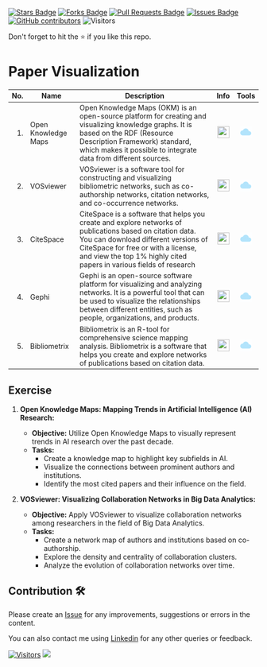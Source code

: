 <a href="https://github.com/drshahizan/AI-Innovation/stargazers"><img src="https://img.shields.io/github/stars/drshahizan/AI-Innovation" alt="Stars Badge"/></a>
<a href="https://github.com/drshahizan/AI-Innovation/network/members"><img src="https://img.shields.io/github/forks/drshahizan/AI-Innovation" alt="Forks Badge"/></a>
<a href="https://github.com/drshahizan/AI-Innovation/pulls"><img src="https://img.shields.io/github/issues-pr/drshahizan/AI-Innovation" alt="Pull Requests Badge"/></a>
<a href="https://github.com/drshahizan/AI-Innovation"><img src="https://img.shields.io/github/issues/drshahizan/AI-Innovation" alt="Issues Badge"/></a>
<a href="https://github.com/drshahizan/AI-Innovation/graphs/contributors"><img alt="GitHub contributors" src="https://img.shields.io/github/contributors/drshahizan/AI-Innovation?color=2b9348"></a>
![Visitors](https://api.visitorbadge.io/api/visitors?path=https%3A%2F%2Fgithub.com%2Fdrshahizan%2FAI-Innovation&labelColor=%23d9e3f0&countColor=%23697689&style=flat)

Don't forget to hit the :star: if you like this repo.

# Paper Visualization

| No.  | Name | Description | Info | Tools |
|------: | ------------------|-----|:--------:|:--------:|
| 1. | Open Knowledge Maps | Open Knowledge Maps (OKM) is an open-source platform for creating and visualizing knowledge graphs. It is based on the RDF (Resource Description Framework) standard, which makes it possible to integrate data from different sources. |<a href="https://drshahizan.gitbook.io/ai-tools/ai-tools/paper-visualization/open-knowledge-maps-okm" ><img src="../images/rfp.png" width="24px" height="24px" ></a> | <a href="https://openknowledgemaps.org/" ><img src="../images/download.gif" width="24px" height="24px" ></a> |
| 2. | VOSviewer | VOSviewer is a software tool for constructing and visualizing bibliometric networks, such as co-authorship networks, citation networks, and co-occurrence networks. |<a href="https://drshahizan.gitbook.io/ai-tools/ai-tools/paper-visualization/citespace" ><img src="../images/rfp.png" width="24px" height="24px" ></a> | <a href="https://www.vosviewer.com/" ><img src="../images/download.gif" width="24px" height="24px" ></a> |
| 3. | CiteSpace | CiteSpace is a software that helps you create and explore networks of publications based on citation data. You can download different versions of CiteSpace for free or with a license, and view the top 1% highly cited papers in various fields of research |<a href="https://drshahizan.gitbook.io/ai-tools/ai-tools/paper-visualization/vosviewer" ><img src="../images/rfp.png" width="24px" height="24px" ></a> | <a href="https://citespace.podia.com/" ><img src="../images/download.gif" width="24px" height="24px" ></a> |
| 4. | Gephi | Gephi is an open-source software platform for visualizing and analyzing networks. It is a powerful tool that can be used to visualize the relationships between different entities, such as people, organizations, and products. |<a href="https://drshahizan.gitbook.io/ai-tools/ai-tools/paper-visualization/gephi" ><img src="../images/rfp.png" width="24px" height="24px" ></a> | <a href="https://gephi.org/" ><img src="../images/download.gif" width="24px" height="24px" ></a> |
| 5. | Bibliometrix | Bibliometrix is an R-tool for comprehensive science mapping analysis. Bibliometrix is a software that helps you create and explore networks of publications based on citation data.|<a href="https://drshahizan.gitbook.io/ai-tools/ai-tools/paper-visualization/bibliometrix" ><img src="../images/rfp.png" width="24px" height="24px" ></a> | <a href="https://www.bibliometrix.org/home/" ><img src="../images/download.gif" width="24px" height="24px" ></a> |

## Exercise

1. **Open Knowledge Maps: Mapping Trends in Artificial Intelligence (AI) Research:**
   - **Objective:** Utilize Open Knowledge Maps to visually represent trends in AI research over the past decade.
   - **Tasks:**
     - Create a knowledge map to highlight key subfields in AI.
     - Visualize the connections between prominent authors and institutions.
     - Identify the most cited papers and their influence on the field.

2. **VOSviewer: Visualizing Collaboration Networks in Big Data Analytics:**
   - **Objective:** Apply VOSviewer to visualize collaboration networks among researchers in the field of Big Data Analytics.
   - **Tasks:**
     - Create a network map of authors and institutions based on co-authorship.
     - Explore the density and centrality of collaboration clusters.
     - Analyze the evolution of collaboration networks over time.

## Contribution 🛠️
Please create an [Issue](https://github.com/drshahizan/AI-Innovation/issues) for any improvements, suggestions or errors in the content.

You can also contact me using [Linkedin](https://www.linkedin.com/in/drshahizan/) for any other queries or feedback.

[![Visitors](https://api.visitorbadge.io/api/visitors?path=https%3A%2F%2Fgithub.com%2Fdrshahizan&labelColor=%23697689&countColor=%23555555&style=plastic)](https://visitorbadge.io/status?path=https%3A%2F%2Fgithub.com%2Fdrshahizan)
![](https://hit.yhype.me/github/profile?user_id=81284918)
